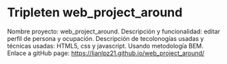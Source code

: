 # Tripleten web_project_around

Nombre proyecto: web_project_around.
Descripción y funcionalidad: editar perfil de persona y ocupación.
Descripción de tecolonogías usadas y técnicas usadas: HTML5, css y javascript. Usando metodología BEM.
Enlace a gitHub page: https://lianlpz21.github.io/web_project_around/
